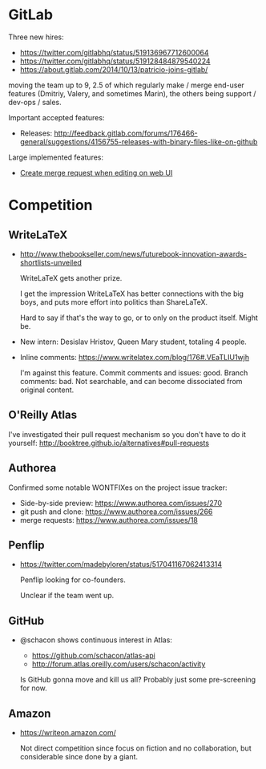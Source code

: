 # GitLab

Three new hires:

- <https://twitter.com/gitlabhq/status/519136967712600064>
- <https://twitter.com/gitlabhq/status/519128484879540224>
- <https://about.gitlab.com/2014/10/13/patricio-joins-gitlab/>

moving the team up to 9, 2.5 of which regularly make / merge end-user features
(Dmitriy, Valery, and sometimes Marin), the others being support / dev-ops / sales.

Important accepted features:

- Releases: <http://feedback.gitlab.com/forums/176466-general/suggestions/4156755-releases-with-binary-files-like-on-github>

Large implemented features:

- [Create merge request when editing on web UI](https://github.com/gitlabhq/gitlabhq/pull/8086)

# Competition

## WriteLaTeX

-   <http://www.thebookseller.com/news/futurebook-innovation-awards-shortlists-unveiled>

    WriteLaTeX gets another prize.

    I get the impression WriteLaTeX has better connections with the big boys,
    and puts more effort into politics than ShareLaTeX.

    Hard to say if that's the way to go, or to only on the product itself. Might be.

-   New intern: Desislav Hristov, Queen Mary student, totaling 4 people.

-   Inline comments: <https://www.writelatex.com/blog/176#.VEaTLIU1wjh>

    I'm against this feature. Commit comments and issues: good. Branch comments: bad.
    Not searchable, and can become dissociated from original content.

## O'Reilly Atlas

I've investigated their pull request mechanism so you don't have to do it yourself:
<http://booktree.github.io/alternatives#pull-requests>

## Authorea

Confirmed some notable WONTFIXes on the project issue tracker:

- Side-by-side preview: <https://www.authorea.com/issues/270>
- git push and clone: <https://www.authorea.com/issues/266>
- merge requests: <https://www.authorea.com/issues/18>

## Penflip

-   <https://twitter.com/madebyloren/status/517041167062413314>

    Penflip looking for co-founders.

    Unclear if the team went up.

## GitHub

-   @schacon shows continuous interest in Atlas:

    - <https://github.com/schacon/atlas-api>
    - <http://forum.atlas.oreilly.com/users/schacon/activity>

    Is GitHub gonna move and kill us all? Probably just some pre-screening for now.

## Amazon

-   <https://writeon.amazon.com/>

    Not direct competition since focus on fiction and no collaboration,
    but considerable since done by a giant.
